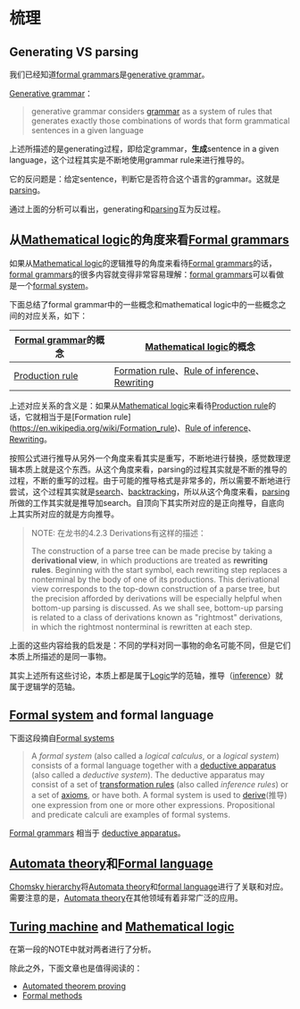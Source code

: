 # 梳理

## Generating VS parsing

我们已经知道[formal grammars](https://en.wikipedia.org/wiki/Formal_grammar)是[generative grammar](https://en.wikipedia.org/wiki/Generative_grammar)。

[Generative grammar](https://en.wikipedia.org/wiki/Generative_grammar)：

> generative grammar considers [grammar](https://en.wikipedia.org/wiki/Grammar) as a system of rules that generates exactly those combinations of words that form grammatical sentences in a given language

上述所描述的是generating过程，即给定grammar，**生成**sentence in a given language，这个过程其实是不断地使用grammar rule来进行推导的。

它的反问题是：给定sentence，判断它是否符合这个语言的grammar。这就是[parsing](https://en.wikipedia.org/wiki/Parsing)。

通过上面的分析可以看出，generating和[parsing](https://en.wikipedia.org/wiki/Parsing)互为反过程。





## 从[Mathematical logic](https://en.wikipedia.org/wiki/Mathematical_logic)的角度来看[Formal grammars](https://en.wikipedia.org/wiki/Formal_grammar)

如果从[Mathematical logic](https://en.wikipedia.org/wiki/Mathematical_logic)的逻辑推导的角度来看待[Formal grammars](https://en.wikipedia.org/wiki/Formal_grammar)的话，[formal grammars](https://en.wikipedia.org/wiki/Formal_grammar)的很多内容就变得非常容易理解：[formal grammars](https://en.wikipedia.org/wiki/Formal_grammar)可以看做是一个[formal system](https://en.wikipedia.org/wiki/Formal_system)。

下面总结了formal grammar中的一些概念和mathematical logic中的一些概念之间的对应关系，如下：

| [Formal grammar](https://en.wikipedia.org/wiki/Formal_grammar)的概念 | [Mathematical logic](https://en.wikipedia.org/wiki/Mathematical_logic)的概念 |
| ------------------------------------------------------------ | ------------------------------------------------------------ |
| [Production rule](https://en.wikipedia.org/wiki/Production_(computer_science)) | [Formation rule](https://en.wikipedia.org/wiki/Formation_rule)、[Rule of inference](https://en.wikipedia.org/wiki/Rule_of_inference)、[Rewriting](https://en.wikipedia.org/wiki/Rewriting) |

上述对应关系的含义是：如果从[Mathematical logic](https://en.wikipedia.org/wiki/Mathematical_logic)来看待[Production rule](https://en.wikipedia.org/wiki/Production_(computer_science))的话，它就相当于是[Formation rule](https://en.wikipedia.org/wiki/Formation_rule)、[Rule of inference](https://en.wikipedia.org/wiki/Rule_of_inference)、[Rewriting](https://en.wikipedia.org/wiki/Rewriting)。

按照公式进行推导从另外一个角度来看其实是重写，不断地进行替换，感觉数理逻辑本质上就是这个东西。从这个角度来看，parsing的过程其实就是不断的推导的过程，不断的重写的过程。由于可能的推导格式是非常多的，所以需要不断地进行尝试，这个过程其实就是[search](https://en.wikipedia.org/wiki/Search_algorithm)、[backtracking](https://en.wikipedia.org/wiki/Backtracking)，所以从这个角度来看，[parsing](https://en.wikipedia.org/wiki/Parsing)所做的工作其实就是推导加search。自顶向下其实所对应的是正向推导，自底向上其实所对应的就是方向推导。

> NOTE: 在龙书的4.2.3 Derivations有这样的描述：
>
> The construction of a parse tree can be made precise by taking a **derivational view**, in which productions are treated as **rewriting rules**. Beginning with the start symbol, each rewriting step replaces a nonterminal by the body of one of its productions. This derivational view corresponds to the top-down construction of a parse tree, but the precision afforded by derivations will be especially helpful when bottom-up parsing is discussed. As we shall see, bottom-up parsing is related to a class of derivations known as "rightmost" derivations, in which the rightmost nonterminal is rewritten at each step.

上面的这些内容给我的启发是：不同的学科对同一事物的命名可能不同，但是它们本质上所描述的是同一事物。

其实上述所有这些讨论，本质上都是属于[Logic](https://en.wikipedia.org/wiki/Logic)学的范轴，推导（[inference](https://en.wikipedia.org/wiki/Inference)）就属于逻辑学的范轴。



## [Formal system](https://en.wikipedia.org/wiki/Formal_system) and formal language

下面这段摘自[Formal systems](https://en.wikipedia.org/wiki/Formation_rule#Formal_systems)

> A *formal system* (also called a *logical calculus*, or a *logical system*) consists of a formal language together with a [deductive apparatus](https://en.wikipedia.org/wiki/Deductive_apparatus) (also called a *deductive system*). The deductive apparatus may consist of a set of [transformation rules](https://en.wikipedia.org/wiki/Transformation_rule) (also called *inference rules*) or a set of [axioms](https://en.wikipedia.org/wiki/Axiom), or have both. A formal system is used to [derive](https://en.wikipedia.org/wiki/Proof_theory)(推导) one expression from one or more other expressions. Propositional and predicate calculi are examples of formal systems.

[Formal grammars](https://en.wikipedia.org/wiki/Formal_grammar) 相当于 [deductive apparatus](https://en.wikipedia.org/wiki/Deductive_apparatus)。



## [Automata theory](https://en.wikipedia.org/wiki/Automata_theory)和[Formal language](https://en.wikipedia.org/wiki/Formal_language)

[Chomsky hierarchy](https://en.wikipedia.org/wiki/Chomsky_hierarchy)将[Automata theory](https://en.wikipedia.org/wiki/Automata_theory)和[formal language](https://en.wikipedia.org/wiki/Formal_language)进行了关联和对应。需要注意的是，[Automata theory](https://en.wikipedia.org/wiki/Automata_theory)在其他领域有着非常广泛的应用。



## [Turing machine](https://en.wikipedia.org/wiki/Turing_machine) and [Mathematical logic](https://en.wikipedia.org/wiki/Mathematical_logic)

在第一段的NOTE中就对两者进行了分析。

除此之外，下面文章也是值得阅读的：

- [Automated theorem proving](https://en.wikipedia.org/wiki/Automated_theorem_proving)
- [Formal methods](https://en.wikipedia.org/wiki/Formal_methods) 

